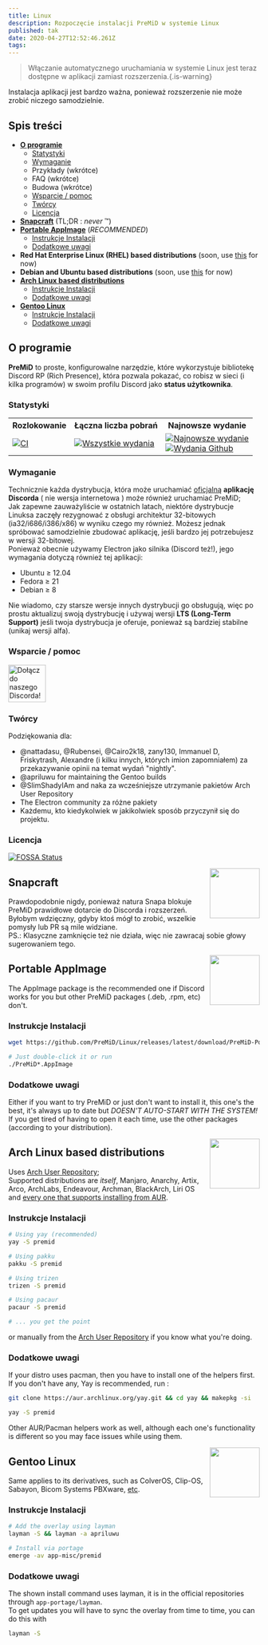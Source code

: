 ```yaml
---
title: Linux
description: Rozpoczęcie instalacji PreMiD w systemie Linux
published: tak
date: 2020-04-27T12:52:46.261Z
tags:
---
```


> Włączanie automatycznego uruchamiania w systemie Linux jest teraz dostępne w aplikacji zamiast rozszerzenia.{.is-warning}

Instalacja aplikacji jest bardzo ważna, ponieważ rozszerzenie nie może zrobić niczego samodzielnie.

## Spis treści

- **[O programie](#about)**
  - [Statystyki](#stats)
  - [Wymaganie](#requirements)
  - Przykłady (wkrótce)
  - FAQ (wkrótce)
  - Budowa (wkrótce)
  - [Wsparcie / pomoc](#support)
  - [Twórcy](#credits)
  - [Licencja](#license)
- **[Snapcraft](#snapcraft)** (TL;DR : _never_ ™️)
- **[Portable AppImage](#portable-appimage)** (_RECOMMENDED_)
  - [Instrukcje Instalacji](#installation-instructions)
  - [Dodatkowe uwagi](#additional-notes)
- **Red Hat Enterprise Linux (RHEL) based distributions** (soon, use [this](#portable-appimage) for now)
- **Debian and Ubuntu based distributions** (soon, use [this](#portable-appimage) for now)
- **[Arch Linux based distributions](#arch-linux-based-distributions)**
  - [Instrukcje Instalacji](#installation-instructions-1)
  - [Dodatkowe uwagi](#additional-notes-1)
- **[Gentoo Linux](#gentoo-linux)**
  - [Instrukcje Instalacji](#installation-instructions-2)
  - [Dodatkowe uwagi](#additional-notes-2)

<a name="about"></a>

## O programie

**PreMiD** to proste, konfigurowalne narzędzie, które wykorzystuje bibliotekę Discord RP (Rich Presence), która pozwala pokazać, co robisz w sieci (i kilka programów) w swoim profilu Discord jako **status użytkownika**.

<a name="stats"></a>

### Statystyki

<table>
  <tr>
    <th>Rozlokowanie</th>
    <th>Łączna liczba pobrań</th>
    <th>Najnowsze wydanie</th>
  </tr>
  <tr>
    <td><a href="https://github.com/PreMiD/Linux/actions"><img src="https://github.com/PreMiD/Linux/workflows/CI/badge.svg?branch=master&event=push" alt="CI"></a></td>
    <td><a href="https://github.com/PreMiD/Linux/releases"><img src="https://img.shields.io/github/downloads/PreMiD/Linux/total.svg?maxAge=86400" alt="Wszystkie wydania"></a></td>
    <td><a href="https://github.com/PreMiD/Linux/releases/latest"><img src="https://img.shields.io/github/v/release/PreMiD/Linux.svg?maxAge=86400" alt="Najnowsze wydanie"><br><img src="https://img.shields.io/github/downloads/PreMiD/Linux/latest/total.svg?maxAge=86400" alt="Wydania Github"></a></td>
  </tr>
</table>

<a name="requirements"></a>

### Wymaganie

Technicznie każda dystrybucja, która może uruchamiać [oficjalną](https://discordapp.com/download) **aplikację Discorda** ( nie wersja internetowa )  może również uruchamiać PreMiD;</br> Jak zapewne zauważyliście w ostatnich latach, niektóre dystrybucje Linuksa zaczęły rezygnować z obsługi architektur 32-bitowych (ia32/i686/i386/x86) w wyniku czego my również. Możesz jednak spróbować samodzielnie zbudować aplikację, jeśli bardzo jej potrzebujesz w wersji  32-bitowej. </br> Ponieważ obecnie używamy Electron jako silnika (Discord też!), jego wymagania dotyczą również tej aplikacji:

- Ubuntu ≥ 12.04
- Fedora ≥ 21
- Debian ≥ 8

Nie wiadomo, czy starsze wersje innych dystrybucji go obsługują, więc po prostu aktualizuj swoją dystrybucję i używaj wersji **LTS (Long-Term Support)** jeśli twoja dystrybucja je oferuje, ponieważ są bardziej stabilne (unikaj wersji alfa).

<a name="support"></a>

### Wsparcie / pomoc

<div>
  <a target="_blank" href="https://discord.gg/WvfVZ8T" title="Dołącz do naszego Discorda!">
    <img height="75px" draggable="false" src="https://discordapp.com/api/guilds/493130730549805057/widget.png?style=banner2" alt="Dołącz do naszego Discorda!">
  </a>
</div>

<a name="credits"></a>

### Twórcy

Podziękowania dla:

- @nattadasu, @Rubensei, @Cairo2k18, zany130, Immanuel D, Friskytrash, Alexandre (i kilku innych, których imion zapomniałem) za przekazywanie opinii na temat wydań "nightly".
- @apriluwu for maintaining the Gentoo builds
- @SlimShadyIAm and naka za wcześniejsze utrzymanie pakietów Arch User Repository
- The Electron community za różne pakiety
- Każdemu, kto kiedykolwiek w jakikolwiek sposób przyczynił się do projektu.

<a name="license"></a>

### Licencja

[![FOSSA Status](https://app.fossa.io/api/projects/git%2Bgithub.com%2FPreMiD%2FLinux.svg?type=large)](https://app.fossa.io/projects/git%2Bgithub.com%2FPreMiD%2FLinux?ref=badge_large)

<img src="https://i.imgur.com/ACAxtmA.png" width="100" height="100" align="right"></img>
<a name="snapcraft"></a>

## Snapcraft

Prawdopodobnie nigdy, ponieważ natura Snapa blokuje PreMiD prawidłowe dotarcie do Discorda i rozszerzeń.</br> Byłobym wdzięczny, gdyby ktoś mógł to zrobić, wszelkie pomysły lub PR są mile widziane.</br> PS.: Klasyczne zamknięcie też nie działa, więc nie zawracaj sobie głowy sugerowaniem tego.

<img src="https://i.imgur.com/qEZOOfU.png" width="100" height="100" align="right"></img>
<a name="appimage"></a>

## Portable AppImage

The AppImage package is the recommended one if Discord works for you but other PreMiD packages (.deb, .rpm, etc) don't.

<a name="appimageinstall"></a>

### Instrukcje Instalacji

```bash
wget https://github.com/PreMiD/Linux/releases/latest/download/PreMiD-Portable.AppImage && chmod a+x PreMiD*.AppImage
```

```bash
# Just double-click it or run
./PreMiD*.AppImage
```

<a name="appimagenotes"></a>

### Dodatkowe uwagi

Either if you want to try PreMiD or just don't want to install it, this one's the best, it's always up to date but _DOESN'T AUTO-START WITH THE SYSTEM!_</br>If you get tired of having to open it each time, use the other packages (according to your distribution).

<a name="arch"></a>
<img src="https://i.imgur.com/NBevNlU.png" width="100" height="100" align="right"></img>

## Arch Linux based distributions

Uses [Arch User Repository](https://aur.archlinux.org/packages/premid);</br> Supported distributions are _itself_, Manjaro, Anarchy, Artix, Arco, ArchLabs, Endeavour, Archman, BlackArch, Liri OS and [every one that supports installing from AUR](https://wiki.archlinux.org/index.php/Arch-based_distributions#Active).

<a name="archinstall"></a>

### Instrukcje Instalacji

```bash
# Using yay (recommended)
yay -S premid
```

```bash
# Using pakku
pakku -S premid
```

```bash
# Using trizen
trizen -S premid
```

```bash
# Using pacaur
pacaur -S premid
```

```bash
# ... you get the point
```

or manually from the [Arch User Repository](https://aur.archlinux.org/packages/premid) if you know what you're doing.

<a name="archnotes"></a>

### Dodatkowe uwagi

If your distro uses pacman, then you have to install one of the helpers first. If you don't have any, Yay is recommended, run :

```bash
git clone https://aur.archlinux.org/yay.git && cd yay && makepkg -si
```

```bash
yay -S premid
```

Other AUR/Pacman helpers work as well, although each one's functionality is different so you may face issues while using them.

<img src="https://i.imgur.com/Kv1X2to.png" width="100" height="100" align="right"></img>
<a name="gentoo"></a>

## Gentoo Linux

Same applies to its derivatives, such as ColverOS, Clip-OS, Sabayon, Bicom Systems PBXware, [etc](https://wiki.gentoo.org/wiki/Distributions_based_on_Gentoo#Active_projects).

<a name="gentooinstall"></a>

### Instrukcje Instalacji

```bash
# Add the overlay using layman
layman -S && layman -a apriluwu
```

```bash
# Install via portage
emerge -av app-misc/premid
```

<a name="gentoonotes"></a>

### Dodatkowe uwagi

The shown install command uses layman, it is in the official repositories through `app-portage/layman`.<br> To get updates you will have to sync the overlay from time to time, you can do this with

```bash
layman -S
```